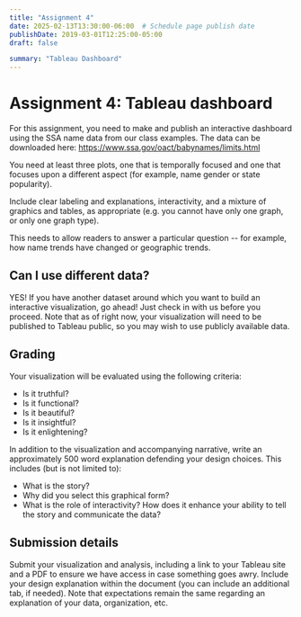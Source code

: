 ```yaml
---
title: "Assignment 4"
date: 2025-02-13T13:30:00-06:00  # Schedule page publish date
publishDate: 2019-03-01T12:25:00-05:00
draft: false

summary: "Tableau Dashboard"
---
```


# Assignment 4: Tableau dashboard

For this assignment, you need to make and publish an interactive dashboard using the SSA name data from our class examples. The data can be downloaded here: https://www.ssa.gov/oact/babynames/limits.html

You need at least three plots, one that is temporally focused and one that focuses upon a different aspect (for example, name gender or state popularity).

Include clear labeling and explanations, interactivity, and a mixture of graphics and tables, as appropriate (e.g. you cannot have only one graph, or only one graph type).

This needs to allow readers to answer a particular question -- for example, how name trends have changed or geographic trends.

## Can I use different data?

YES! If you have another dataset around which you want to build an interactive visualization, go ahead! Just check in with us before you proceed. Note that as of right now, your visualization will need to be published to Tableau public, so you may wish to use publicly available data.

## Grading

Your visualization will be evaluated using the following criteria:

-   Is it truthful?
-   Is it functional?
-   Is it beautiful?
-   Is it insightful?
-   Is it enlightening?

In addition to the visualization and accompanying narrative, write an approximately 500 word explanation defending your design choices. This includes (but is not limited to):

-   What is the story?
-   Why did you select this graphical form?
-   What is the role of interactivity? How does it enhance your ability to tell the story and communicate the data?

## Submission details

Submit your visualization and analysis, including a link to your Tableau site and a PDF to ensure we have access in case something goes awry. Include your design explanation within the document (you can include an additional tab, if needed). Note that expectations remain the same regarding an explanation of your data, organization, etc.
